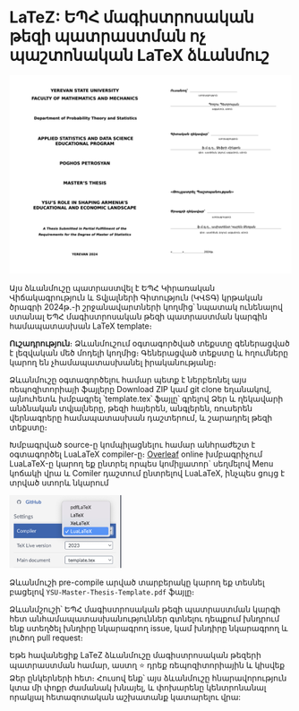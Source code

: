 # LaTeZ: ԵՊՀ մագիստրոսական թեզի պատրաստման ոչ պաշտոնական LaTeX ձևանմուշ

<p>
<img src="figures/title_page.png">
</p>

Այս ձևանմուշը պատրաստվել է ԵՊՀ Կիրառական Վիճակագրություն և Տվյալների Գիտություն (ԿՎՏԳ) կրթական ծրագրի 2024թ.-ի շրջանավարտների կողմից՝ նպատակ ունենալով ստանալ ԵՊՀ մագիստրոսական թեզի պատրաստման կարգին համապատասխան LaTeX template։

**Ուշադրություն**։ Ձևանմուշում օգտագործված տեքստը գեներացված է լեզվական մեծ մոդելի կողմից։ Գեներացված տեքստը և հղումները կարող են չհամապատասխանել իրականությանը։ 

Ձևանմուշը օգտագործելու համար պետք է ներբեռնել այս ռեպոզիտորիայի ֆայլերը Download ZIP կամ git clone եղանակով, այնուհետև խմբագրել ՝template.tex՝ ֆայլը՝ գրելով Ձեր և ղեկավարի անձնական տվյալները, թեզի հայերեն, անգլերեն, ռուսերեն վերնագրերը համապատասխան դաշտերում, և շարադրել թեզի տեքստը։

Խմբագրված source-ը կոմպիլացնելու համար անհրաժեշտ է օգտագործել LuaLaTeX compiler-ը։ [Overleaf](https://www.overleaf.com/) online խմբագրիչում LuaLaTeX-ը կարող եք ընտրել որպես կոմիլյատոր` սեղմելով Menu կոճակի վրա և Comiler դաշտում ընտրելով LuaLaTeX, ինչպես ցույց է տրված ստորև նկարում

<p>
<img src="figures/choose_compiler.png", width="200px">
</p>

Ձևանմուշի pre-compile արված տարբերակը կարող եք տեսնել բացելով `YSU-Master-Thesis-Template.pdf` ֆայլը։

Ձևանմշուշի՝ ԵՊՀ մագիստրոսական թեզի պատրաստման կարգի հետ անհամապատասխանություններ գտնելու դեպքում խնդրում ենք ստեղծել խնդիրը նկարագրող issue, կամ խնդիրը նկարագրող և լուծող pull request։

Եթե հավանեցիք LaTeZ ձևանմուշը մագիստրոսական թեզերի պատրաստման համար, աստղ ⭐ դրեք ռեպոզիտորիային և կիսվեք Ձեր ընկերների հետ։ Հուսով ենք՝ այս ձևանմուշը հնարավորություն կտա մի փոքր ժամանակ խնայել, և փոխարենը կենտրոնանալ որակյալ հետազոտական աշխատանք կատարելու վրա:


